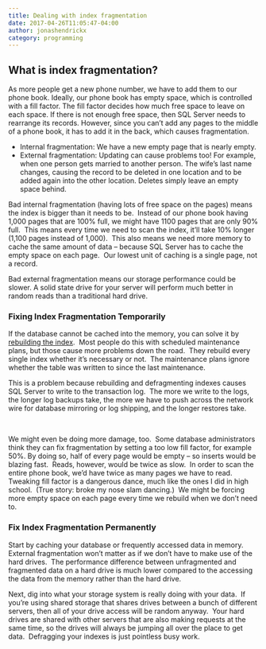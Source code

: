 ```yaml
---
title: Dealing with index fragmentation
date: 2017-04-26T11:05:47-04:00
author: jonashendrickx
category: programming
---
```

## What is index fragmentation?

As more people get a new phone number, we have to add them to our phone book. Ideally, our phone book has empty space, which is controlled with a fill factor. The fill factor decides how much free space to leave on each space. If there is not enough free space, then SQL Server needs to rearrange its records. However, since you can&#8217;t add any pages to the middle of a phone book, it has to add it in the back, which causes fragmentation.

  * Internal fragmentation: We have a new empty page that is nearly empty.
  * External fragmentation: Updating can cause problems too! For example, when one person gets married to another person. The wife&#8217;s last name changes, causing the record to be deleted in one location and to be added again into the other location. Deletes simply leave an empty space behind.

Bad internal fragmentation (having lots of free space on the pages) means the index is bigger than it needs to be.  Instead of our phone book having 1,000 pages that are 100% full, we might have 1100 pages that are only 90% full.  This means every time we need to scan the index, it’ll take 10% longer (1,100 pages instead of 1,000).  This also means we need more memory to cache the same amount of data – because SQL Server has to cache the empty space on each page.  Our lowest unit of caching is a single page, not a record.

Bad external fragmentation means our storage performance could be slower. A solid state drive for your server will perform much better in random reads than a traditional hard drive.

### Fixing Index Fragmentation Temporarily

If the database cannot be cached into the memory, you can solve it by [rebuilding the index](https://technet.microsoft.com/en-us/library/ms187874(v=sql.105).aspx).  Most people do this with scheduled maintenance plans, but those cause more problems down the road.  They rebuild every single index whether it’s necessary or not.  The maintenance plans ignore whether the table was written to since the last maintenance.

This is a problem because rebuilding and defragmenting indexes causes SQL Server to write to the transaction log.  The more we write to the logs, the longer log backups take, the more we have to push across the network wire for database mirroring or log shipping, and the longer restores take.

<div id="attachment_15250" class="wp-caption alignright">
  <p class="wp-caption-text">
     
  </p>
</div>

We might even be doing more damage, too.  Some database administrators think they can fix fragmentation by setting a too low fill factor, for example 50%. By doing so, half of every page would be empty – so inserts would be blazing fast.  Reads, however, would be twice as slow.  In order to scan the entire phone book, we’d have twice as many pages we have to read.  Tweaking fill factor is a dangerous dance, much like the ones I did in high school.  (True story: broke my nose slam dancing.)  We might be forcing more empty space on each page every time we rebuild when we don’t need to.

### Fix Index Fragmentation Permanently

Start by caching your database or frequently accessed data in memory.  External fragmentation won&#8217;t matter as if we don’t have to make use of the hard drives.  The performance difference between unfragmented and fragmented data on a hard drive is much lower compared to the accessing the data from the memory rather than the hard drive.

Next, dig into what your storage system is really doing with your data.  If you’re using shared storage that shares drives between a bunch of different servers, then all of your drive access will be random anyway.  Your hard drives are shared with other servers that are also making requests at the same time, so the drives will always be jumping all over the place to get data.  Defragging your indexes is just pointless busy work.